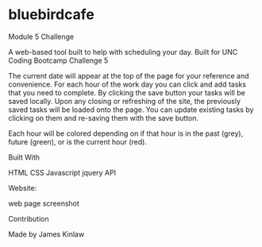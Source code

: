 # bluebirdcafe
Module 5 Challenge

A web-based tool built to help with scheduling your day.
Built for UNC Coding Bootcamp Challenge 5

The current date will appear at the top of the page for your reference and convenience. For each hour of the work day you can click and add tasks that you need to complete. By clicking the save button your tasks will be saved locally. Upon any closing or refreshing of the site, the previously saved tasks will be loaded onto the page. You can update existing tasks by clicking on them and re-saving them with the save button.

Each hour will be colored depending on if that hour is in the past (grey), future (green), or is the current hour (red).

Built With

HTML
CSS
Javascript
jquery API

Website:


web page screenshot

Contribution

Made by James Kinlaw
